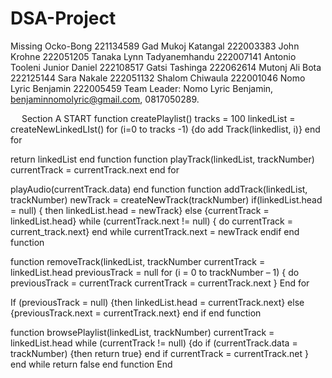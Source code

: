# DSA-Project
Missing Ocko-Bong 221134589
Gad Mukoj Katangal 222003383
John Krohne 222051205
Tanaka Lynn Tadyanemhandu 222007141
Antonio Tooleni Junior Daniel 222108517
Gatsi Tashinga 222062614
Mutonj Ali Bota 222125144
Sara Nakale 222051132
Shalom Chiwaula 222001046
Nomo Lyric Benjamin 222005459
Team Leader: Nomo Lyric Benjamin, benjaminnomolyric@gmail.com, 0817050289.

 
Section A
START
   function createPlaylist()
  tracks = 100
  linkedList = createNewLinkedLIst()
  for (i=0 to tracks -1) {do
  add Track(linkedlist, i)}
  end for

  return linkedList
  end function
  function playTrack(linkedList, trackNumber)
  currentTrack = currentTrack.next
  end for

  playAudio(currentTrack.data)
  end function
  function addTrack(linkedList, trackNumber)
  newTrack = createNewTrack(trackNumber)
  if(linkedList.head = null) { then
  linkedList.head = newTrack}
  else {currentTrack = linkedList.head}
  while (currentTrack.next != null) { do 
  currentTrack = current_track.next}
  end while
  currentTrack.next = newTrack
  endif
   end function

   function removeTrack(linkedList, trackNumber
   currentTrack = linkedList.head
   previousTrack = null
  for (i = 0 to trackNumber – 1) { do
 previousTrack = currentTrack
 currentTrack = currentTrack.next
 }
 End for

 If (previousTrack = null) {then
linkedList.head = currentTrack.next}
else {previousTrack.next = currentTrack.next}
 end if
 end function

function browsePlaylist(linkedList, trackNumber)
currentTrack = linkedList.head
while (currentTrack != null) {do
if (currentTrack.data = trackNumber) {then
return true}
end if
currentTrack = currentTrack.net
}
end while
return false
end function
End 
